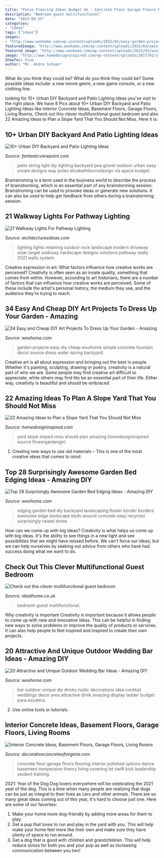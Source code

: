 ```yaml
---
title: "Patio Flooring Ideas Budget Uk - Concrete Floor Garage Floors Flooring Interior Polished Options Dance Basement Inexpensive Theory Living Covering Let Swift Kick Leadership Student Training"
description: "Bedroom guest multifunctional"
date: "2023-04-15"
categories:
- "ideas"
tags: ["ideas"]
images:
- "http://www.woohome.com/wp-content/uploads/2015/03/easy-garden-projects-woohome-34.jpg"
featuredImage: "http://www.woohome.com/wp-content/uploads/2015/03/easy-garden-projects-woohome-34.jpg"
featured_image: "http://www.woohome.com/wp-content/uploads/2015/03/easy-garden-projects-woohome-34.jpg"
image: "http://www.homedesigninspired.com/wp-content/uploads/2017/01/sloped-yard-design-ideas-22.jpg"
ShowToc: true
author: "Mr. Andre Schoen"
---
```



What do you think they could be?
What do you think they could be? Some possible ideas include: a new movie genre, a new game console, or a new clothing line.

	

		
looking for 10+ Urban DIY Backyard and Patio Lighting Ideas you've visit to the right place. We have 8 Pics about 10+ Urban DIY Backyard and Patio Lighting Ideas like Interior Concrete Ideas, Basement Floors, Garage Floors, Living Rooms, Check out this clever multifunctional guest bedroom and also 22 Amazing Ideas to Plan a Slope Yard That You Should Not Miss. Here it is:
		
    
## 10+ Urban DIY Backyard And Patio Lighting Ideas

<img loading=lazy src="http://www.fantasticviewpoint.com/wp-content/uploads/2016/09/IMG_8952-1024x683-634x423.jpg" onerror="this.onerror=null;this.src='https://tse3.mm.bing.net/th?id=OIP.yHRuRPG-s5-lCeMMRLGIkAHaE8&amp;pid=15.1';" alt="10+ Urban DIY Backyard and Patio Lighting Ideas">

_Source: fantasticviewpoint.com_

>patio string light diy lighting backyard pea gravel outdoor urban easy create designs way poles elizabethburnsdesign via space budget. 

	

Brainstroming is a term used in the business world to describe the process of brainstorming, which is an essential part of any brainstorming session. Brainstroming can be used to provoke ideas or generate new solutions. It can also be used to help get feedback from others during a brainstorming session.

    
## 21 Walkway Lights For Pathway Lighting

<img loading=lazy src="https://architecturesideas.com/wp-content/uploads/2017/08/10-23.jpg" onerror="this.onerror=null;this.src='https://tse2.mm.bing.net/th?id=OIP.As82BZvsMW7NWz508nUuVQHaFj&amp;pid=15.1';" alt="21 Walkway Lights For Pathway Lighting">

_Source: architecturesideas.com_

>lighting lights retaining outdoor rock landscape modern driveway solar target walkway hardscape designs solutions pathway really 2021 walls system. 

	

Creative expression in art: What factors influence how creative works are perceived?
Creativity is often seen as an innate quality, something that comes from within. However, according to art historians, there are a number of factors that can influence how creative works are perceived. Some of these include the artist's personal history, the medium they use, and the audience they're trying to reach.

    
## 34 Easy And Cheap DIY Art Projects To Dress Up Your Garden - Amazing

<img loading=lazy src="http://www.woohome.com/wp-content/uploads/2015/03/easy-garden-projects-woohome-34.jpg" onerror="this.onerror=null;this.src='https://tse3.mm.bing.net/th?id=OIP.EAKLWZwSD25u8W6YO5rpNwHaJ4&amp;pid=15.1';" alt="34 Easy and Cheap DIY Art Projects To Dress Up Your Garden - Amazing">

_Source: woohome.com_

>garden projects easy diy cheap woohome simple concrete fountain decor source dress water spring backyard. 

	

Creative art is all about expression and bringing out the best in people. Whether it's painting, sculpting, drawing or poetry, creativity is a natural part of who we are. Some people may find creative art difficult to appreciate, while others may find itto be an essential part of their life. Either way, creativity is beautiful and should be embraced.

    
## 22 Amazing Ideas To Plan A Slope Yard That You Should Not Miss

<img loading=lazy src="http://www.homedesigninspired.com/wp-content/uploads/2017/01/sloped-yard-design-ideas-22.jpg" onerror="this.onerror=null;this.src='https://tse2.mm.bing.net/th?id=OIP.5GwGMQsLZYNhXuIQQWMhSwHaJ4&amp;pid=15.1';" alt="22 Amazing Ideas to Plan a Slope Yard That You Should Not Miss">

_Source: homedesigninspired.com_

>yard slope sloped miss should plan amazing homedesigninspired source flowergardengirl. 

	

1. Creating new ways to use old materials – This is one of the most creative ideas that comes to mind.

    
## Top 28 Surprisingly Awesome Garden Bed Edging Ideas - Amazing DIY

<img loading=lazy src="http://www.woohome.com/wp-content/uploads/2015/04/Garden-Bed-Edging-Ideas-Woohome-18.jpg" onerror="this.onerror=null;this.src='https://tse2.mm.bing.net/th?id=OIP.p4melmFl-82NCFM8XRtjTAHaNK&amp;pid=15.1';" alt="Top 28 Surprisingly Awesome Garden Bed Edging Ideas - Amazing DIY">

_Source: woohome.com_

>edging garden bed diy backyard landscaping flower border borders awesome edge landscape beds around concrete easy recycled surprisingly raised stone. 

	

How can we come up with big ideas?
Creativity is what helps us come up with big ideas. It's the ability to see things in a new light and see possibilities that we might have missed before. We can't force our ideas, but we can help ourselves by seeking out advice from others who have had success doing what we want to do.

    
## Check Out This Clever Multifunctional Guest Bedroom

<img loading=lazy src="https://ksassets.timeincuk.net/wp/uploads/sites/56/2016/12/Bedroom-12171172.jpg" onerror="this.onerror=null;this.src='https://tse4.mm.bing.net/th?id=OIP.ATl99ftlJXX3isy9eV79PwHaHa&amp;pid=15.1';" alt="Check out this clever multifunctional guest bedroom">

_Source: idealhome.co.uk_

>bedroom guest multifunctional. 

	

Why creativity is important
Creativity is important because it allows people to come up with new and innovative ideas. This can be helpful in finding new ways to solve problems or improve the quality of products or services. It can also help people to feel inspired and inspired to create their own projects.

    
## 20 Attractive And Unique Outdoor Wedding Bar Ideas - Amazing DIY

<img loading=lazy src="http://www.woohome.com/wp-content/uploads/2015/04/outdoor-wedding-bar-woohome-14.jpg" onerror="this.onerror=null;this.src='https://tse1.mm.bing.net/th?id=OIP.rUmNlowTIGIs-szqoDfeQAHaLH&amp;pid=15.1';" alt="20 Attractive and Unique Outdoor Wedding Bar Ideas - Amazing DIY">

_Source: woohome.com_

>bar outdoor unique diy drinks rustic decorations idea cocktail weddings decor area attractive drink amazing display ladder budget para escalera. 

	

2. Use online tools or tutorials.

    
## Interior Concrete Ideas, Basement Floors, Garage Floors, Living Rooms

<img loading=lazy src="http://www.decorativeconcreteofvirginia.com/wp-content/gallery/polished-concrete/IMG_3534.jpg" onerror="this.onerror=null;this.src='https://tse4.mm.bing.net/th?id=OIP.r856FzLGsHb6-fKH-sdQbgHaFi&amp;pid=15.1';" alt="Interior Concrete Ideas, Basement Floors, Garage Floors, Living Rooms">

_Source: decorativeconcreteofvirginia.com_

>concrete floor garage floors flooring interior polished options dance basement inexpensive theory living covering let swift kick leadership student training. 

	

2021: Year of the Dog
Dog lovers everywhere will be celebrating the 2021 year of the dog. This is a time when many people are realizing that dogs can be just as integral to their lives as cars and other animals. There are so many great ideas coming out of this year, it's hard to choose just one. Here are some of our favorites: 
1) Make your home more dog-friendly by adding more areas for them to play.
2) Get a pup that loves to run and play in the yard with you. This will help make your home feel more like their own and make sure they have plenty of space to run around. 
3) Get a dog that is good with children and grandchildren. This will help reduce stress for both you and your pup as well as increasing communication between you two!

